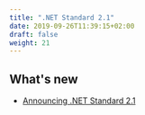 ```yaml
---
title: ".NET Standard 2.1"
date: 2019-09-26T11:39:15+02:00
draft: false
weight: 21
---
```


## What's new

- [Announcing .NET Standard 2.1](https://devblogs.microsoft.com/dotnet/announcing-net-standard-2-1/)
